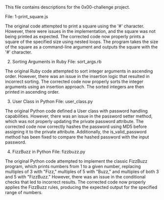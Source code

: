 This file contains descriptions for the 0x00-challenge project.



File: 1-print_square.js

The original code attempted to print a square using the '#' character. However, there were issues in the implementation, and the square was not being printed as expected. The corrected code now properly prints a square of the specified size using nested loops. The program takes the size of the square as a command-line argument and outputs the square with the '#' character.

2. Sorting Arguments in Ruby
File: sort_args.rb

The original Ruby code attempted to sort integer arguments in ascending order. However, there was an issue in the insertion logic that resulted in incorrect sorting. The corrected code now properly sorts the integer arguments using an insertion approach. The sorted integers are then printed in ascending order.

3. User Class in Python
File: user_class.py

The original Python code defined a User class with password handling capabilities. However, there was an issue in the password setter method, which was not properly updating the private password attribute. The corrected code now correctly hashes the password using MD5 before assigning it to the private attribute. Additionally, the is_valid_password method has been fixed to compare the hashed password with the input password.

4. FizzBuzz in Python
File: fizzbuzz.py

The original Python code attempted to implement the classic FizzBuzz program, which prints numbers from 1 to a given number, replacing multiples of 3 with "Fizz," multiples of 5 with "Buzz," and multiples of both 3 and 5 with "FizzBuzz." However, there was an issue in the conditional checks that led to incorrect results. The corrected code now properly applies the FizzBuzz rules, producing the expected output for the specified range of numbers.


